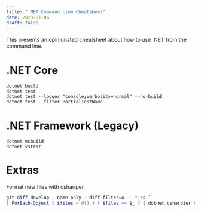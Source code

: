 ```yaml
---
title: ".NET Command Line Cheatsheet"
date: 2023-01-06
draft: false
---
```


This presents an opinionated cheatsheet about how to use .NET from the command line.

# .NET Core

```shell
dotnet build
dotnet test
dotnet test --logger "console;verbosity=normal" --no-build
dotnet test --filter PartialTestName
```

# .NET Framework (Legacy)

```shell
dotnet msbuild
dotnet vstest
```

# Extras

Format new files with cshariper.

```powershell
git diff develop --name-only --diff-filter=A -- *.cs `
| ForEach-Object { $files = @() } { $files += $_ } { dotnet csharpier $files }
```